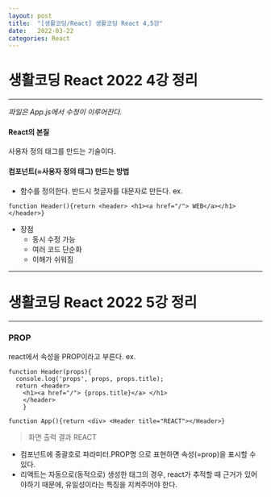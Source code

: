 ```yaml
---
layout: post
title:  "[생활코딩/React] 생활코딩 React 4,5강"
date:   2022-03-22
categories: React
---
```


# 생활코딩 React 2022 4강 정리

---

*파일은 App.js에서 수정이 이루어진다.*

#### React의 본질
사용자 정의 태그를 만드는 기술이다.

#### 컴포넌트(=사용자 정의 태그) 만드는 방법
- 함수를 정의한다. 반드시 첫글자를 대문자로 만든다. 
ex. 
```react
function Header(){return <header> <h1><a href="/"> WEB</a></h1></header>}
```

- 장점
  + 동시 수정 가능
  + 여러 코드 단순화
  + 이해가 쉬워짐

---

# 생활코딩 React 2022 5강 정리

---

### PROP
react에서 속성을 PROP이라고 부른다. 
ex. 
```react
function Header(props){ 
  console.log('props', props, props.title); 
  return <header> 
    <h1><a href="/"> {props.title}</a> </h1> 
    </header>
    }
```

```react
function App(){return <div> <Header title="REACT"></Header>}
```

> 화면 출력 결과
REACT

- 컴포넌트에 중괄호로 파라미터.PROP명 으로 표현하면 속성(=prop)을 표시할 수 있다. 
- 리액트는 자동으로(동적으로) 생성한 태그의 경우, react가 추적할 때 근거가 있어야하기 때문에, 유일성이라는 특징을 지켜주어야 한다. 
